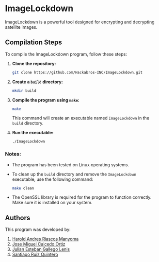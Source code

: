 # ImageLockdown
ImageLockdown is a powerful tool designed for encrypting and decrypting satellite images.

## Compilation Steps

To compile the ImageLockdown program, follow these steps:

1. **Clone the repository:**

    ```bash
    git clone https://github.com/Hackabros-INC/ImageLockdown.git
    ```

2. **Create a `build` directory:**

    ```bash
    mkdir build
    ```

3. **Compile the program using `make`:**

    ```bash
    make
    ```

    This command will create an executable named `ImageLockdown` in the `build` directory.

4. **Run the executable:**

    ```bash
    ./ImageLockdown
    ```

### Notes:
- The program has been tested on Linux operating systems.
- To clean up the `build` directory and remove the `ImageLockdown` executable, use the following command:

    ```bash
    make clean
    ```

- The OpenSSL library is required for the program to function correctly. Make sure it is installed on your system.

## Authors
This program was developed by:

1. [Harold Andres Riascos Manyoma](https://github.com/Larryc8)
2. [Jose Miguel Caicedo Ortiz](https://github.com/JOSEMIGUELCAICEDOORTIZ)
3. [Julian Esteban Gallego Lenis](https://github.com/Lazk3r)
4. [Santiago Ruiz Quintero](https://github.com/Santiago7768)
